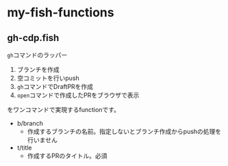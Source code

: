 # my-fish-functions

## gh-cdp.fish

`gh`コマンドのラッパー

1. ブランチを作成
2. 空コミットを行いpush
3. `gh`コマンドでDraftPRを作成
4. `open`コマンドで作成したPRをブラウザで表示

をワンコマンドで実現するfunctionです。

- b/branch
  - 作成するブランチの名前。指定しないとブランチ作成からpushの処理を行いません
- t/title
  - 作成するPRのタイトル。必須 
